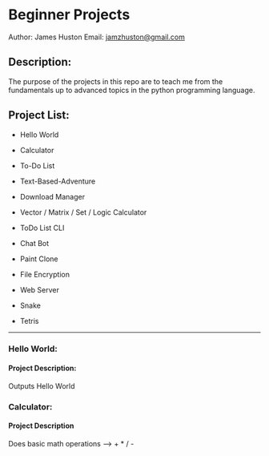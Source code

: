 # Beginner Projects

Author: James Huston
Email:  jamzhuston@gmail.com

## Description:
The purpose of the projects in this repo are to
teach me from the fundamentals up to advanced topics
in the python programming language.





## Project List:

- Hello World

- Calculator

- To-Do List

- Text-Based-Adventure

- Download Manager

- Vector / Matrix / Set / Logic Calculator

- ToDo List CLI

- Chat Bot

- Paint Clone

- File Encryption

- Web Server

- Snake

- Tetris

---

### Hello World:

#### Project Description:
Outputs Hello World


### Calculator:

#### Project Description
Does basic math operations --> + * / -



